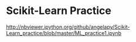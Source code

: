 # Scikit-Learn Practice

http://nbviewer.ipython.org/github/angelapy/Scikit-Learn_practice/blob/master/ML_practice1.ipynb

